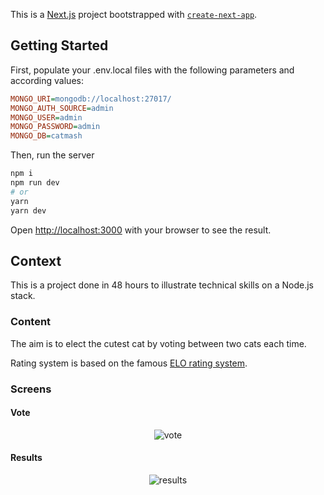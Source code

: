 This is a [Next.js](https://nextjs.org/) project bootstrapped with [`create-next-app`](https://github.com/vercel/next.js/tree/canary/packages/create-next-app).

## Getting Started

First, populate your .env.local files with the following parameters and according values:

```ini
MONGO_URI=mongodb://localhost:27017/
MONGO_AUTH_SOURCE=admin
MONGO_USER=admin
MONGO_PASSWORD=admin
MONGO_DB=catmash
```

Then, run the server

```bash
npm i
npm run dev
# or
yarn
yarn dev
```

Open [http://localhost:3000](http://localhost:3000) with your browser to see the result.

## Context

This is a project done in 48 hours to illustrate technical skills on a Node.js stack.

### Content

The aim is to elect the cutest cat by voting between two cats each time.

Rating system is based on the famous [ELO rating system](https://en.wikipedia.org/wiki/Elo_rating_system).

### Screens

#### Vote

<p align="center">
  <img src="https://i.ibb.co/nsLK60S/vote.png" alt="vote" title="Vote page">
</p>


#### Results

<p align="center">
  <img src="https://i.ibb.co/Bw0TFdb/results.png" alt="results" title="Results page">
</p>

